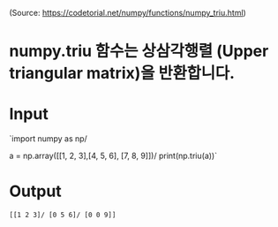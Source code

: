 (Source: https://codetorial.net/numpy/functions/numpy_triu.html)

# numpy.triu 함수는 상삼각행렬 (Upper triangular matrix)을 반환합니다.
# Input
  `import numpy as np/

  a = np.array([[1, 2, 3],[4, 5, 6], [7, 8, 9]])/
  print(np.triu(a))`
# Output
  `[[1 2 3]/
   [0 5 6]/
   [0 0 9]]`
